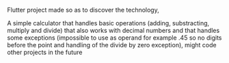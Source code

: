 Flutter project made so as to discover the technology, 

A simple calculator that handles basic operations (adding, substracting, multiply and divide) that also works with decimal numbers and that handles some exceptions (impossible to use as operand for example .45 so no digits before the point and handling of the divide by zero exception), might code other projects in the future 

